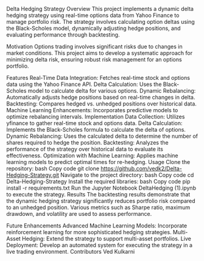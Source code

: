 Delta Hedging Strategy
Overview
This project implements a dynamic delta hedging strategy using real-time options data from Yahoo Finance to manage portfolio risk. The strategy involves calculating option deltas using the Black-Scholes model, dynamically adjusting hedge positions, and evaluating performance through backtesting.

Motivation
Options trading involves significant risks due to changes in market conditions. This project aims to develop a systematic approach for minimizing delta risk, ensuring robust risk management for an options portfolio.

Features
Real-Time Data Integration: Fetches real-time stock and options data using the Yahoo Finance API.
Delta Calculation: Uses the Black-Scholes model to calculate delta for various options.
Dynamic Rebalancing: Automatically adjusts hedge positions based on real-time changes in delta.
Backtesting: Compares hedged vs. unhedged positions over historical data.
Machine Learning Enhancements: Incorporates predictive models to optimize rebalancing intervals.
Implementation
Data Collection: Utilizes yfinance to gather real-time stock and options data.
Delta Calculation: Implements the Black-Scholes formula to calculate the delta of options.
Dynamic Rebalancing: Uses the calculated delta to determine the number of shares required to hedge the position.
Backtesting: Analyzes the performance of the strategy over historical data to evaluate its effectiveness.
Optimization with Machine Learning: Applies machine learning models to predict optimal times for re-hedging.
Usage
Clone the repository:
bash
Copy code
git clone https://github.com/vedk2/Delta-Hedging-Strategy.git
Navigate to the project directory:
bash
Copy code
cd Delta-Hedging-Strategy
Install the required libraries:
bash
Copy code
pip install -r requirements.txt
Run the Jupyter Notebook DeltaHedging (1).ipynb to execute the strategy.
Results
The backtesting results demonstrate that the dynamic hedging strategy significantly reduces portfolio risk compared to an unhedged position. Various metrics such as Sharpe ratio, maximum drawdown, and volatility are used to assess performance.

Future Enhancements
Advanced Machine Learning Models: Incorporate reinforcement learning for more sophisticated hedging strategies.
Multi-Asset Hedging: Extend the strategy to support multi-asset portfolios.
Live Deployment: Develop an automated system for executing the strategy in a live trading environment.
Contributors
Ved Kulkarni
